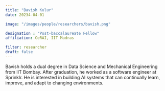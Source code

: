 ```yaml
---
title: "Bavish Kulur"
date: 20234-04-01

image: "/images/people/researchers/bavish.png"

designation : "Post-baccalaureate Fellow"
affiliation: CeRAI, IIT Madras

filter: researcher
draft: false
---
```


Bavish holds a dual degree in Data Science and Mechanical Engineering from IIT Bombay. After graduation, he worked as a software engineer at Sprinklr. He is interested in building AI systems that can continually learn, improve, and adapt to changing environments. 